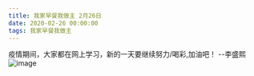 ```yaml
---
title: 我家早餐我做主 2月26日
date: 2020-02-26 00:00:00
tags: 我家早餐我做主
---
```

疫情期间，大家都在网上学习，新的一天要继续努力/喝彩,加油吧！ --李盛熙
![image](1.jpg)